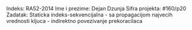 Indeks: RA52-2014
Ime i prezime: Dejan Dzunja
Sifra projekta: #160/p20
Zadatak: Staticka indeks-sekvencijalna
		- sa propagacijom najvecih vrednosti kljuca
		- indirektno povezivanje prekoracilaca
